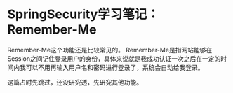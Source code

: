 # SpringSecurity学习笔记：Remember-Me

Remember-Me这个功能还是比较常见的。
 Remember-Me是指网站能够在Session之间记住登录用户的身份，具体来说就是我成功认证一次之后在一定的时间内我可以不用再输入用户名和密码进行登录了，系统会自动给我登录。


这篇占时先跳过，还没研究透，先研究其他功能。
